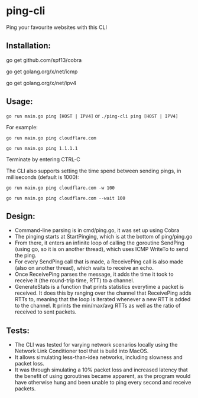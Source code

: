 # ping-cli
Ping your favourite websites with this CLI

## Installation:

go get github.com/spf13/cobra

go get golang.org/x/net/icmp

go get golang.org/x/net/ipv4

## Usage:

`go run main.go ping [HOST | IPV4]` or `./ping-cli ping [HOST | IPV4]`

For example:

`go run main.go ping cloudflare.com`

`go run main.go ping 1.1.1.1`

Terminate by entering CTRL-C

The CLI also supports setting the time spend between sending pings, in milliseconds (default is 1000):

`go run main.go ping cloudflare.com -w 100`

`go run main.go ping cloudflare.com --wait 100`

## Design:

- Command-line parsing is in cmd/ping.go, it was set up using Cobra
- The pinging starts at StartPinging, which is at the bottom of ping/ping.go
- From there, it enters an infinite loop of calling the goroutine SendPing (using go, so it is on another thread), which uses ICMP WriteTo to send the ping.
- For every SendPing call that is made, a ReceivePing call is also made (also on another thread), which waits to receive an echo.
- Once ReceivePing parses the message, it adds the time it took to receive it (the round-trip time, RTT) to a channel.
- GenerateStats is a function that prints statistics everytime a packet is received. It does this by ranging over the channel that ReceivePing adds RTTs to, meaning
  that the loop is iterated whenever a new RTT is added to the channel. It prints the min/max/avg RTTs as well as the ratio of received to sent packets.

## Tests:

- The CLI was tested for varying network scenarios locally using the Network Link Conditioner tool that is build into MacOS.
- It allows simulating less-than-idea networks, including slowness and packet loss.
- It was through simulating a 10% packet loss and increased latency that the benefit of using goroutines became apparent, as the
  program would have otherwise hung and been unable to ping every second and receive packets.
